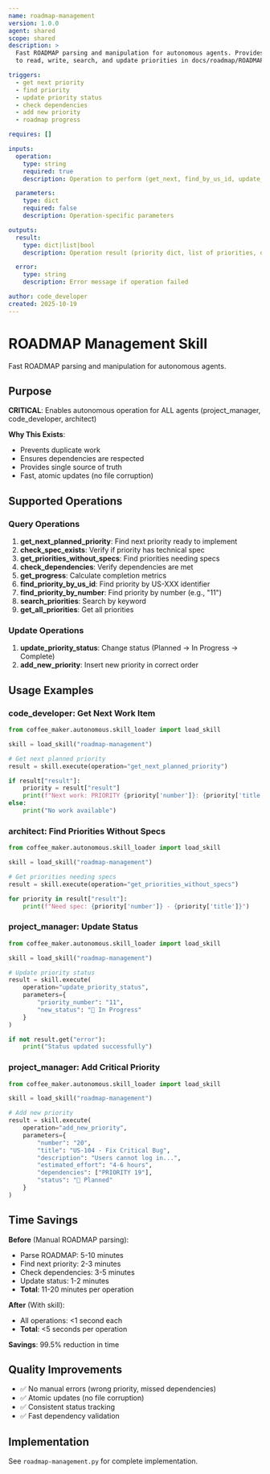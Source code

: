 ```yaml
---
name: roadmap-management
version: 1.0.0
agent: shared
scope: shared
description: >
  Fast ROADMAP parsing and manipulation for autonomous agents. Provides utilities
  to read, write, search, and update priorities in docs/roadmap/ROADMAP.md.

triggers:
  - get next priority
  - find priority
  - update priority status
  - check dependencies
  - add new priority
  - roadmap progress

requires: []

inputs:
  operation:
    type: string
    required: true
    description: Operation to perform (get_next, find_by_us_id, update_status, etc.)

  parameters:
    type: dict
    required: false
    description: Operation-specific parameters

outputs:
  result:
    type: dict|list|bool
    description: Operation result (priority dict, list of priorities, or boolean)

  error:
    type: string
    description: Error message if operation failed

author: code_developer
created: 2025-10-19
---
```


# ROADMAP Management Skill

Fast ROADMAP parsing and manipulation for autonomous agents.

## Purpose

**CRITICAL**: Enables autonomous operation for ALL agents (project_manager, code_developer, architect)

**Why This Exists**:
- Prevents duplicate work
- Ensures dependencies are respected
- Provides single source of truth
- Fast, atomic updates (no file corruption)

## Supported Operations

### Query Operations

1. **get_next_planned_priority**: Find next priority ready to implement
2. **check_spec_exists**: Verify if priority has technical spec
3. **get_priorities_without_specs**: Find priorities needing specs
4. **check_dependencies**: Verify dependencies are met
5. **get_progress**: Calculate completion metrics
6. **find_priority_by_us_id**: Find priority by US-XXX identifier
7. **find_priority_by_number**: Find priority by number (e.g., "11")
8. **search_priorities**: Search by keyword
9. **get_all_priorities**: Get all priorities

### Update Operations

1. **update_priority_status**: Change status (Planned → In Progress → Complete)
2. **add_new_priority**: Insert new priority in correct order

## Usage Examples

### code_developer: Get Next Work Item

```python
from coffee_maker.autonomous.skill_loader import load_skill

skill = load_skill("roadmap-management")

# Get next planned priority
result = skill.execute(operation="get_next_planned_priority")

if result["result"]:
    priority = result["result"]
    print(f"Next work: PRIORITY {priority['number']}: {priority['title']}")
else:
    print("No work available")
```

### architect: Find Priorities Without Specs

```python
from coffee_maker.autonomous.skill_loader import load_skill

skill = load_skill("roadmap-management")

# Get priorities needing specs
result = skill.execute(operation="get_priorities_without_specs")

for priority in result["result"]:
    print(f"Need spec: {priority['number']} - {priority['title']}")
```

### project_manager: Update Status

```python
from coffee_maker.autonomous.skill_loader import load_skill

skill = load_skill("roadmap-management")

# Update priority status
result = skill.execute(
    operation="update_priority_status",
    parameters={
        "priority_number": "11",
        "new_status": "🔄 In Progress"
    }
)

if not result.get("error"):
    print("Status updated successfully")
```

### project_manager: Add Critical Priority

```python
from coffee_maker.autonomous.skill_loader import load_skill

skill = load_skill("roadmap-management")

# Add new priority
result = skill.execute(
    operation="add_new_priority",
    parameters={
        "number": "20",
        "title": "US-104 - Fix Critical Bug",
        "description": "Users cannot log in...",
        "estimated_effort": "4-6 hours",
        "dependencies": ["PRIORITY 19"],
        "status": "📝 Planned"
    }
)
```

## Time Savings

**Before** (Manual ROADMAP parsing):
- Parse ROADMAP: 5-10 minutes
- Find next priority: 2-3 minutes
- Check dependencies: 3-5 minutes
- Update status: 1-2 minutes
- **Total**: 11-20 minutes per operation

**After** (With skill):
- All operations: <1 second each
- **Total**: <5 seconds per operation

**Savings**: 99.5% reduction in time

## Quality Improvements

- ✅ No manual errors (wrong priority, missed dependencies)
- ✅ Atomic updates (no file corruption)
- ✅ Consistent status tracking
- ✅ Fast dependency validation

## Implementation

See `roadmap-management.py` for complete implementation.
